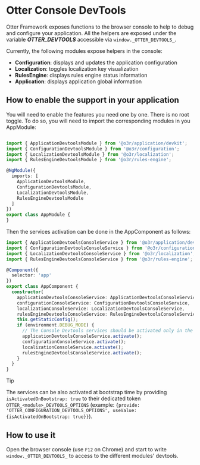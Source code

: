 # Otter Console DevTools

Otter Framework exposes functions to the browser console to help to debug and configure your application.
All the helpers are exposed under the variable **_OTTER_DEVTOOLS_** accessible via `window._OTTER_DEVTOOLS_`.

Currently, the following modules expose helpers in the console:

- **Configuration**: displays and updates the application configuration
- **Localization**: toggles localization key visualization
- **RulesEngine**: displays rules engine status information
- **Application**: displays application global information

## How to enable the support in your application

You will need to enable the features you need one by one. There is no root toggle.
To do so, you will need to import the corresponding modules in you AppModule:

```typescript

import { ApplicationDevtoolsModule } from '@o3r/application/devkit';
import { ConfigurationDevtoolsModule } from '@o3r/configuration';
import { LocalizationDevtoolsModule } from '@o3r/localization';
import { RulesEngineDevtoolsModule } from '@o3r/rules-engine';

@NgModule({
  imports: [
    ApplicationDevtoolsModule,
    ConfigurationDevtoolsModule,
    LocalizationDevtoolsModule,
    RulesEngineDevtoolsModule
  ]
})
export class AppModule {
}

```

Then the services activation can be done in the AppComponent as follows:

```typescript
import { ApplicationDevtoolsConsoleService } from '@o3r/application/devkit';
import { ConfigurationDevtoolsConsoleService } from '@o3r/configuration';
import { LocalizationDevtoolsConsoleService } from '@o3r/localization';
import { RulesEngineDevtoolsConsoleService } from '@o3r/rules-engine';

@Component({
  selector: 'app'
})
export class AppComponent {
  constructor(
    applicationDevtoolsConsoleService: ApplicationDevtoolsConsoleService,
    configurationConsoleService: ConfigurationDevtoolsConsoleService,
    localizationConsoleService: LocalizationDevtoolsConsoleService,
    rulesEngineDevtoolsConsoleService: RulesEngineDevtoolsConsoleService) {
    this.getStaticConfig();
    if (environment.DEBUG_MODE) {
      // The Console Devtools services should be activated only in the development mode
      applicationDevtoolsConsoleService.activate();
      configurationConsoleService.activate();
      localizationConsoleService.activate();
      rulesEngineDevtoolsConsoleService.activate();
    }
  }
}
```

> [!TIP]
> The services can be also activated at bootstrap time by providing `isActivatedOnBootstrap: true` to their dedicated token `OTTER_<module>_DEVTOOLS_OPTIONS` (example: `{provide: 'OTTER_CONFIGURATION_DEVTOOLS_OPTIONS', useValue: {isActivatedOnBootstrap: true}}`).

## How to use it

Open the browser console (use `F12` on Chrome) and start to write `window._OTTER_DEVTOOLS_` to access to the different modules' devtools.
